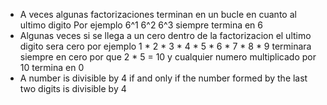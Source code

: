 - A veces algunas factorizaciones terminan en un bucle en cuanto al ultimo digito
Por ejemplo 6^1 6^2 6^3 siempre termina en 6
- Algunas veces si se llega a un cero dentro de la factorizacion el ultimo digito sera cero por ejemplo 1 * 2 * 3 * 4 * 5 * 6 * 7 * 8 * 9 terminara siempre en cero por que 2 * 5 = 10 y cualquier numero multiplicado por 10 termina en 0
- A number is divisible by 4 if and only if the number formed by the last two digits is divisible by 4
